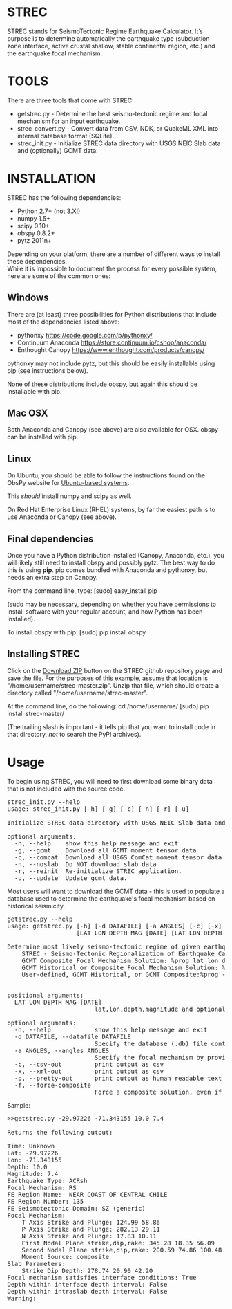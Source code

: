 STREC
=====

 STREC stands for SeismoTectonic Regime Earthquake Calculator. It’s purpose is to determine automatically the earthquake type (subduction zone interface, active crustal shallow, stable continental region, etc.) and the earthquake focal mechanism.

TOOLS
=====

There are three tools that come with STREC:

- getstrec.py - Determine the best seismo-tectonic regime and focal mechanism for an input earthquake.
- strec_convert.py - Convert data from CSV, NDK, or QuakeML XML into internal database format (SQLite).
- strec_init.py - Initialize STREC data directory with USGS NEIC Slab data and (optionally) GCMT data.

INSTALLATION
============

STREC has the following dependencies:
- Python 2.7+ (not 3.X!)
- numpy 1.5+
- scipy 0.10+
- obspy 0.8.2+
- pytz 2011n+

Depending on your platform, there are a number of different ways to install these dependencies.  
While it is impossible to document the process for every possible system, here are some of the 
common ones:

Windows
-------
There are (at least) three possibilities for Python distributions that include most of the dependencies listed above:
- pythonxy <a href="https://code.google.com/p/pythonxy/">https://code.google.com/p/pythonxy/</a>
- Continuum Anaconda <a href="https://store.continuum.io/cshop/anaconda/">https://store.continuum.io/cshop/anaconda/</a>
- Enthought Canopy <a href="https://www.enthought.com/products/canopy/">https://www.enthought.com/products/canopy/</a>

pythonxy may not include pytz, but this should be easily installable using pip (see instructions below).

None of these distributions include obspy, but again this should be installable with pip.

Mac OSX
-------
Both Anaconda and Canopy (see above) are also available for OSX.  obspy can be installed with pip.

Linux
-----
On Ubuntu, you should be able to follow the instructions found on the ObsPy website for 
<a href="https://github.com/obspy/obspy/wiki/Installation-on-Linux-via-Apt-Repository">Ubuntu-based systems</a>.

This <em>should</em> install numpy and scipy as well.

On Red Hat Enterprise Linux (RHEL) systems, by far the easiest path is to use Anaconda or Canopy (see above).

Final dependencies
------------------
Once you have a Python distribution installed (Canopy, Anaconda, etc.), you will likely still need to install 
obspy and possibly pytz.  The best way to do this is using <b>pip</b>.  pip comes bundled with Anaconda and pythonxy, 
but needs an extra step on Canopy.

From the command line, type:
     [sudo] easy_install pip

(sudo may be necessary, depending on whether you have permissions to install software with your regular account, and how Python has been installed).

To install obspy with pip:
   [sudo] pip install obspy

Installing STREC
----------------

Click on the <a href="https://github.com/usgs/strec/archive/master.zip">Download ZIP</a> button on the 
STREC github repository page and save the file.  For the purposes of this example, assume that location is "/home/username/strec-master.zip".
Unzip that file, which should create a directory called "/home/username/strec-master".

At the command line, do the following:
   cd /home/username/
   [sudo] pip install strec-master/

(The trailing slash is important - it tells pip that you want to install code in that directory, *not* to search the PyPI archives).

Usage
=====

To begin using STREC, you will need to first download some binary data that is not included with the source code.

<pre>
strec_init.py --help
usage: strec_init.py [-h] [-g] [-c] [-n] [-r] [-u]

Initialize STREC data directory with USGS NEIC Slab data and (optionally) GCMT data.

optional arguments:
  -h, --help    show this help message and exit
  -g, --gcmt    Download all GCMT moment tensor data
  -c, --comcat  Download all USGS ComCat moment tensor data (sans GCMT)
  -n, --noslab  Do NOT download slab data
  -r, --reinit  Re-initialize STREC application.
  -u, --update  Update gcmt data.
</pre>

Most users will want to download the GCMT data - this is used to populate a database used to determine the earthquake's focal 
mechanism based on historical seismicity.

<pre>
getstrec.py --help
usage: getstrec.py [-h] [-d DATAFILE] [-a ANGLES] [-c] [-x] [-p] [-f]
                   [LAT LON DEPTH MAG [DATE] [LAT LON DEPTH MAG [DATE] ...]]

Determine most likely seismo-tectonic regime of given earthquake.
    STREC - Seismo-Tectonic Regionalization of Earthquake Catalogs
    GCMT Composite Focal Mechanism Solution: %prog lat lon depth magnitude
    GCMT Historical or Composite Focal Mechanism Solution: %prog lat lon depth magnitude [date]
    User-defined, GCMT Historical, or GCMT Composite:%prog -d datafolder lat lon depth magnitude [date]
    

positional arguments:
  LAT LON DEPTH MAG [DATE]
                        lat,lon,depth,magnitude and optionally date/time (YYYYMMDDHHMM) of earthquake

optional arguments:
  -h, --help            show this help message and exit
  -d DATAFILE, --datafile DATAFILE
                        Specify the database (.db) file containing moment tensor solutions.
  -a ANGLES, --angles ANGLES
                        Specify the focal mechanism by providing "strike dip rake"
  -c, --csv-out         print output as csv
  -x, --xml-out         print output as csv
  -p, --pretty-out      print output as human readable text
  -f, --force-composite
                        Force a composite solution, even if an exact historical moment tensor can be found.
</pre>

Sample:
<pre>
>>getstrec.py -29.97226 -71.343155 10.0 7.4

Returns the following output:

Time: Unknown
Lat: -29.97226
Lon: -71.343155
Depth: 10.0
Magnitude: 7.4
Earthquake Type: ACRsh
Focal Mechanism: RS
FE Region Name:  NEAR COAST OF CENTRAL CHILE
FE Region Number: 135
FE Seismotectonic Domain: SZ (generic)
Focal Mechanism:
	T Axis Strike and Plunge: 124.99 58.86
	P Axis Strike and Plunge: 282.13 29.11
	N Axis Strike and Plunge: 17.83 10.11
	First Nodal Plane strike,dip,rake: 345.28 18.35 56.09
	Second Nodal Plane strike,dip,rake: 200.59 74.86 100.48
	Moment Source: composite
Slab Parameters:
	Strike Dip Depth: 278.74 20.90 42.20
Focal mechanism satisfies interface conditions: True
Depth within interface depth interval: False
Depth within intraslab depth interval: False
Warning: 
</pre>









